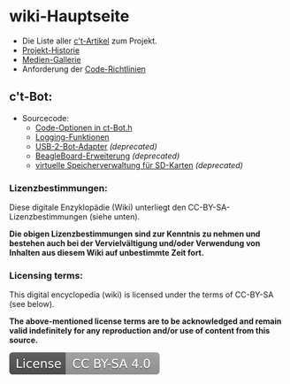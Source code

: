# wiki-Hauptseite

* Die Liste aller [c't-Artikel](wiki_pages/ct_articles.md) zum Projekt.
* [Projekt-Historie](wiki_pages/project_history.md)
* [Medien-Gallerie](wiki_pages/gallery.md)
* Anforderung der [Code-Richtlinien](wiki_pages/coding_conventions.md)


## c't-Bot:
* Sourcecode:
    * [Code-Optionen in ct-Bot.h](wiki_pages/ct-bot_h.md)
    * [Logging-Funktionen](wiki_pages/logging.md)
    * [USB-2-Bot-Adapter](wiki_pages_deprecated/usb-2-bot.md) _(deprecated)_
    * [BeagleBoard-Erweiterung](wiki_pages_deprecated/beagleboard.md) _(deprecated)_
    * [virtuelle Speicherverwaltung für SD-Karten](wiki_pages_deprecated/mmc_vm.md) _(deprecated)_


### Lizenzbestimmungen:
Diese digitale Enzyklopädie (Wiki) unterliegt den CC-BY-SA-Lizenzbestimmungen (siehe unten).

__Die obigen Lizenzbestimmungen sind zur Kenntnis zu nehmen und bestehen auch bei der Vervielvältigung und/oder Verwendung von Inhalten aus diesem Wiki auf unbestimmte Zeit fort.__


### Licensing terms:
This digital encyclopedia (wiki) is licensed under the terms of CC-BY-SA (see below).

__The above-mentioned license terms are to be acknowledged and remain valid indefinitely for any reproduction and/or use of content from this source.__

[![License: CC BY-SA 4.0](../LICENSE.svg)](https://creativecommons.org/licenses/by-sa/4.0/)
